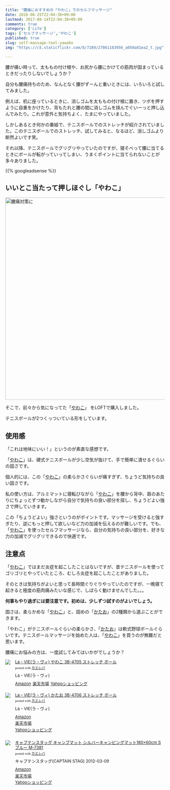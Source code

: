```yaml
---
title: "腰痛におすすめの「やわこ」でのセルフマッサージ"
date: 2016-06-25T22:04:38+09:00
lastmod: 2017-08-14T22:04:38+09:00
comments: true
category: ['Life']
tags: ['セルフマッサージ','やわこ']
published: true
slug: self-massage-tool-yawako
img: "https://c5.staticflickr.com/8/7289/27861183956_a050a81ea2_t.jpg"

---
```


腰が痛い時って、太ももの付け根や、お尻から腰にかけての筋肉が固まっているときだったりしないでしょうか？

自分も腰痛持ちのため、なんとなく腰がずーんと重いときには、いろいろと試してみました。

例えば、机に座っているときに、消しゴムを太ももの付け根に置き、ツボを押すように自重をかけたり、背もたれと腰の間に消しゴムを挟んでぐいーっと押し込んでみたり。これが意外と気持ちよく、たまにやっていました。

しかしあるとき何かの番組で、テニスボールでのストレッチが紹介されていました。このテニスボールでのストレッチ、試してみると、なるほど、消しゴムより断然よいです笑。

それ以降、テニスボールでグリグリやっていたのですが、寝そべって腰に当てるときにボールが転がっていってしまい、うまくポイントに当てられないことが多々ありました。

{{% googleadsense %}}


## いいとこ当たって押しほぐし「やわこ」

<a href="https://www.flickr.com/photos/35571855@N06/27861183956/in/dateposted-public/" title="腰痛対策に"><img src="https://c5.staticflickr.com/8/7289/27861183956_a050a81ea2_z.jpg" width="640" height="640" alt="腰痛対策に"></a>

そこで、前々から気になってた「[やわこ](http://amzn.to/2cFH34F)」 をLOFTで購入しました。

テニスボールが2つくっついている形をしています。


## 使用感

「これは地味にいい！」というのが素直な感想です。


「[やわこ](http://amzn.to/2cFH34F)」は、硬式テニスボールが少し空気が抜けて、手で簡単に潰せるぐらいの固さです。


個人的には、この「[やわこ](http://amzn.to/2cFH34F)」の柔らかさぐらいが痛すぎず、ちょうど気持ちの良い固さです。


私の使い方は、アルミマットに寝転びながら「[やわこ](http://amzn.to/2cFH34F)」を腰から背中、肩のあたりにちょっとずつ動かしながら自分で気持ちの良い部分を探し、ちょうどよい強さで押していきます。

この「ちょうどよい」強さというのがポイントです。マッサージを受けると強すぎたり、逆にもっと押して欲しいなど力の加減を伝えるのが難しいです。でも、「[やわこ](http://amzn.to/2cFH34F)」を使ったセルフマッサージなら、自分の気持ちの良い部分を、好きな力の加減でグリグリできるので快適です。



## 注意点

「[やわこ](http://amzn.to/2cFH34F)」ではまだ炎症を起こしたことはないですが、昔テニスボールを使ってゴリゴリとやっていたところ、むしろ炎症を起こしたことがありました。

そのときは気持ちがよいと思って長時間ぐりぐりやっていたのですが、一晩寝て起きると極度の筋肉痛みたいな感じで、しばらく動けませんでした。。。


**何事もやり過ぎには要注意です。初めは、少しずつ試すのがよいでしょう。**


固さは、柔らかめな「[やわこ](http://amzn.to/2cFH34F)」と、固めの「[かたお](http://amzn.to/2bWwDO9)」の2種類から選ぶことができます。


「やわこ」がテニスボールぐらいの柔らかさ、「[かたお](http://amzn.to/2bWwDO9)」は軟式野球ボールぐらいです。テニスボールマッサージを始めた人は、「[やわこ](http://amzn.to/2cFH34F)」を買うのが無難だと思います。

腰痛にお悩みの方は、一度試してみてはいかがでしょうか？

<div class="kaerebalink-box" style="text-align:left;padding-bottom:20px;font-size:small;/zoom: 1;overflow: hidden;"><div class="kaerebalink-image" style="float:left;margin:0 15px 10px 0;"><a href="http://www.amazon.co.jp/exec/obidos/ASIN/B0109GGL4I/meganii-22/ref=nosim/" target="_blank" ><img src="https://images-fe.ssl-images-amazon.com/images/I/31CC7sLiEeL._SL160_.jpg" style="border: none;" /></a></div><div class="kaerebalink-info" style="line-height:120%;/zoom: 1;overflow: hidden;"><div class="kaerebalink-name" style="margin-bottom:10px;line-height:120%"><a href="http://www.amazon.co.jp/exec/obidos/ASIN/B0109GGL4I/meganii-22/ref=nosim/" target="_blank" >La・VIE(ラ・ヴィ) やわこ 3B-4705 ストレッチ ボール</a><div class="kaerebalink-powered-date" style="font-size:8pt;margin-top:5px;font-family:verdana;line-height:120%">posted with <a href="http://kaereba.com" rel="nofollow" target="_blank">カエレバ</a></div></div><div class="kaerebalink-detail" style="margin-bottom:5px;"> La・VIE(ラ・ヴィ)     </div><div class="kaerebalink-link1" style="margin-top:10px;"><div class="shoplinkamazon" style="display:inline;margin-right:5px"><a href="http://www.amazon.co.jp/gp/search?keywords=%82%E2%82%ED%82%B1&__mk_ja_JP=%83J%83%5E%83J%83i&tag=meganii-22" target="_blank" >Amazon</a></div><div class="shoplinkrakuten" style="display:inline;margin-right:5px"><a href="http://hb.afl.rakuten.co.jp/hgc/0f1c1106.d5997202.117c2ed9.4ab7d4d2/?pc=http%3A%2F%2Fsearch.rakuten.co.jp%2Fsearch%2Fmall%2F%25E3%2582%2584%25E3%2582%258F%25E3%2581%2593%2F-%2Ff.1-p.1-s.1-sf.0-st.A-v.2%3Fx%3D0%26scid%3Daf_ich_link_urltxt%26m%3Dhttp%3A%2F%2Fm.rakuten.co.jp%2F" target="_blank" >楽天市場</a></div><div class="shoplinkyahoo" style="display:inline;margin-right:5px"><a href="http://ck.jp.ap.valuecommerce.com/servlet/referral?sid=3067752&pid=884189678&vc_url=http%3A%2F%2Fsearch.shopping.yahoo.co.jp%2Fsearch%3Fp%3D%25E3%2582%2584%25E3%2582%258F%25E3%2581%2593" target="_blank" >Yahooショッピング<img src="https://ad.jp.ap.valuecommerce.com/servlet/gifbanner?sid=3067752&pid=884189678" height="1" width="1" border="0"></a></div></div></div><div class="booklink-footer" style="clear: left"></div></div>


<div class="kaerebalink-box" style="text-align:left;padding-bottom:20px;font-size:small;/zoom: 1;overflow: hidden;"><div class="kaerebalink-image" style="float:left;margin:0 15px 10px 0;"><a href="http://www.amazon.co.jp/exec/obidos/ASIN/B0109GH0UC/meganii-22/ref=nosim/" target="_blank" ><img src="https://images-fe.ssl-images-amazon.com/images/I/41zBguiMu-L._SL160_.jpg" style="border: none;" /></a></div><div class="kaerebalink-info" style="line-height:120%;/zoom: 1;overflow: hidden;"><div class="kaerebalink-name" style="margin-bottom:10px;line-height:120%"><a href="http://www.amazon.co.jp/exec/obidos/ASIN/B0109GH0UC/meganii-22/ref=nosim/" target="_blank" >La・VIE(ラ・ヴィ) かたお 3B-4706 ストレッチ ボール</a><div class="kaerebalink-powered-date" style="font-size:8pt;margin-top:5px;font-family:verdana;line-height:120%">posted with <a href="http://kaereba.com" rel="nofollow" target="_blank">カエレバ</a></div></div><div class="kaerebalink-detail" style="margin-bottom:5px;"> La・VIE(ラ・ヴィ)     </div><div class="kaerebalink-link1" style="margin-top:10px;"><div class="shoplinkamazon" style="margin:5px 0"><a href="http://www.amazon.co.jp/gp/search?keywords=%82%A9%82%BD%82%A8&__mk_ja_JP=%83J%83%5E%83J%83i&tag=meganii-22" target="_blank" >Amazon</a></div><div class="shoplinkrakuten" style="margin:5px 0"><a href="http://hb.afl.rakuten.co.jp/hgc/0f1c1106.d5997202.117c2ed9.4ab7d4d2/?pc=http%3A%2F%2Fsearch.rakuten.co.jp%2Fsearch%2Fmall%2F%25E3%2581%258B%25E3%2581%259F%25E3%2581%258A%2F-%2Ff.1-p.1-s.1-sf.0-st.A-v.2%3Fx%3D0%26scid%3Daf_ich_link_urltxt%26m%3Dhttp%3A%2F%2Fm.rakuten.co.jp%2F" target="_blank" >楽天市場</a></div><div class="shoplinkyahoo" style="margin:5px 0"><a href="http://ck.jp.ap.valuecommerce.com/servlet/referral?sid=3067752&pid=884189678&vc_url=http%3A%2F%2Fsearch.shopping.yahoo.co.jp%2Fsearch%3Fp%3D%25E3%2581%258B%25E3%2581%259F%25E3%2581%258A" target="_blank" >Yahooショッピング<img src="https://ad.jp.ap.valuecommerce.com/servlet/gifbanner?sid=3067752&pid=884189678" height="1" width="1" border="0"></a></div></div></div><div class="booklink-footer" style="clear: left"></div></div>

<div class="kaerebalink-box" style="text-align:left;padding-bottom:20px;font-size:small;/zoom: 1;overflow: hidden;"><div class="kaerebalink-image" style="float:left;margin:0 15px 10px 0;"><a href="http://www.amazon.co.jp/exec/obidos/ASIN/B000BSCAPO/meganii-22/ref=nosim/" target="_blank" ><img src="https://images-fe.ssl-images-amazon.com/images/I/3103%2Bw-nSZL._SL160_.jpg" style="border: none;" /></a></div><div class="kaerebalink-info" style="line-height:120%;/zoom: 1;overflow: hidden;"><div class="kaerebalink-name" style="margin-bottom:10px;line-height:120%"><a href="http://www.amazon.co.jp/exec/obidos/ASIN/B000BSCAPO/meganii-22/ref=nosim/" target="_blank" >キャプテンスタッグ キャンプマット シルバーキャンピングマット180×60cm S ブルー M-7381</a><div class="kaerebalink-powered-date" style="font-size:8pt;margin-top:5px;font-family:verdana;line-height:120%">posted with <a href="http://kaereba.com" rel="nofollow" target="_blank">カエレバ</a></div></div><div class="kaerebalink-detail" style="margin-bottom:5px;"> キャプテンスタッグ(CAPTAIN STAG) 2012-03-09    </div><div class="kaerebalink-link1" style="margin-top:10px;"><div class="shoplinkamazon" style="margin:5px 0"><a href="http://www.amazon.co.jp/gp/search?keywords=%83L%83%83%83v%83e%83%93%83X%83%5E%83b%83O%20%83L%83%83%83%93%83v%83%7D%83b%83g%20%83V%83%8B%83o%81%5B%83L%83%83%83%93%83s%83%93%83O%83%7D%83b%83g&__mk_ja_JP=%83J%83%5E%83J%83i&tag=meganii-22" target="_blank" >Amazon</a></div><div class="shoplinkrakuten" style="margin:5px 0"><a href="http://hb.afl.rakuten.co.jp/hgc/0f1c1106.d5997202.117c2ed9.4ab7d4d2/?pc=http%3A%2F%2Fsearch.rakuten.co.jp%2Fsearch%2Fmall%2F%25E3%2582%25AD%25E3%2583%25A3%25E3%2583%2597%25E3%2583%2586%25E3%2583%25B3%25E3%2582%25B9%25E3%2582%25BF%25E3%2583%2583%25E3%2582%25B0%2520%25E3%2582%25AD%25E3%2583%25A3%25E3%2583%25B3%25E3%2583%2597%25E3%2583%259E%25E3%2583%2583%25E3%2583%2588%2520%25E3%2582%25B7%25E3%2583%25AB%25E3%2583%2590%25E3%2583%25BC%25E3%2582%25AD%25E3%2583%25A3%25E3%2583%25B3%25E3%2583%2594%25E3%2583%25B3%25E3%2582%25B0%25E3%2583%259E%25E3%2583%2583%25E3%2583%2588%2F-%2Ff.1-p.1-s.1-sf.0-st.A-v.2%3Fx%3D0%26scid%3Daf_ich_link_urltxt%26m%3Dhttp%3A%2F%2Fm.rakuten.co.jp%2F" target="_blank" >楽天市場</a></div><div class="shoplinkyahoo" style="margin:5px 0"><a href="http://ck.jp.ap.valuecommerce.com/servlet/referral?sid=3067752&pid=884189678&vc_url=http%3A%2F%2Fsearch.shopping.yahoo.co.jp%2Fsearch%3Fp%3D%25E3%2582%25AD%25E3%2583%25A3%25E3%2583%2597%25E3%2583%2586%25E3%2583%25B3%25E3%2582%25B9%25E3%2582%25BF%25E3%2583%2583%25E3%2582%25B0%2520%25E3%2582%25AD%25E3%2583%25A3%25E3%2583%25B3%25E3%2583%2597%25E3%2583%259E%25E3%2583%2583%25E3%2583%2588%2520%25E3%2582%25B7%25E3%2583%25AB%25E3%2583%2590%25E3%2583%25BC%25E3%2582%25AD%25E3%2583%25A3%25E3%2583%25B3%25E3%2583%2594%25E3%2583%25B3%25E3%2582%25B0%25E3%2583%259E%25E3%2583%2583%25E3%2583%2588" target="_blank" >Yahooショッピング<img src="https://ad.jp.ap.valuecommerce.com/servlet/gifbanner?sid=3067752&pid=884189678" height="1" width="1" border="0"></a></div></div></div><div class="booklink-footer" style="clear: left"></div></div>

